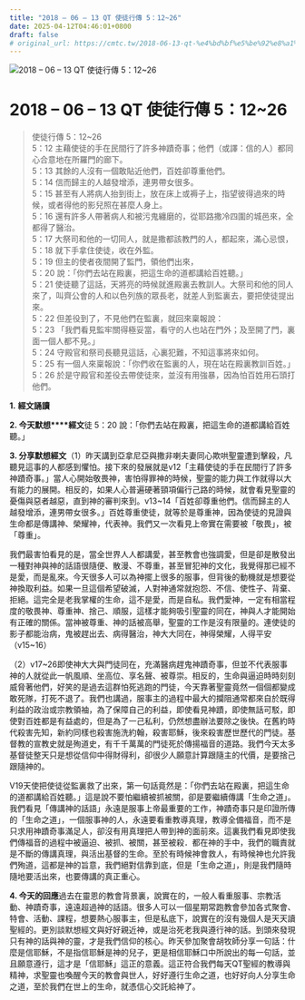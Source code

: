 ```yaml
---
title: "2018 – 06 – 13 QT 使徒行傳 5：12~26"
date: 2025-04-12T04:46:01+0800
draft: false
# original_url: https://cmtc.tw/2018-06-13-qt-%e4%bd%bf%e5%be%92%e8%a1%8c%e5%82%b3-5%ef%bc%9a1226
---
```


![2018 – 06 – 13 QT 使徒行傳 5：12~26](/images/qt.jpg   "2018 – 06 – 13 QT 使徒行傳 5：12~26")

# 2018 – 06 – 13 QT 使徒行傳 5：12~26

> 使徒行傳 5：12~26  
> 5：12 主藉使徒的手在民間行了許多神蹟奇事；他們（或譯：信的人）都同心合意地在所羅門的廊下。  
> 5：13 其餘的人沒有一個敢貼近他們，百姓卻尊重他們。  
> 5：14 信而歸主的人越發增添，連男帶女很多。  
> 5：15 甚至有人將病人抬到街上，放在床上或褥子上，指望彼得過來的時候，或者得他的影兒照在甚麼人身上。  
> 5：16 還有許多人帶著病人和被污鬼纏磨的，從耶路撒冷四圍的城邑來，全都得了醫治。  
> 5：17 大祭司和他的一切同人，就是撒都該教門的人，都起來，滿心忌恨，  
> 5：18 就下手拿住使徒，收在外監。  
> 5：19 但主的使者夜間開了監門，領他們出來，  
> 5：20 說：「你們去站在殿裏，把這生命的道都講給百姓聽。」  
> 5：21 使徒聽了這話，天將亮的時候就進殿裏去教訓人。大祭司和他的同人來了，叫齊公會的人和以色列族的眾長老，就差人到監裏去，要把使徒提出來。  
> 5：22 但差役到了，不見他們在監裏，就回來稟報說：  
> 5：23 「我們看見監牢關得極妥當，看守的人也站在門外；及至開了門，裏面一個人都不見。」  
> 5：24 守殿官和祭司長聽見這話，心裏犯難，不知這事將來如何。  
> 5：25 有一個人來稟報說：「你們收在監裏的人，現在站在殿裏教訓百姓。」  
> 5：26 於是守殿官和差役去帶使徒來，並沒有用強暴，因為怕百姓用石頭打他們。

**1.** **經文誦讀**

**2. 今天默想****經文**徒 5：20 說：「你們去站在殿裏，把這生命的道都講給百姓聽。」

**3. 分享默想經文**（1）昨天講到亞拿尼亞與撒非喇夫妻同心欺哄聖靈遭到擊殺，凡聽見這事的人都感到懼怕。接下來的發展就是v12「主藉使徒的手在民間行了許多神蹟奇事。」當人心開始敬畏神，害怕得罪神的時候，聖靈的能力與工作就得以大有能力的展開。相反的，如果人心普遍硬著頸項偏行己路的時候，就會看見聖靈的憂傷與惡者越惡，直到神的審判來到。v13~14「百姓卻尊重他們。信而歸主的人越發增添，連男帶女很多。」百姓尊重使徒，就等於是尊重神，因為使徒的見證與生命都是傳講神、榮耀神，代表神。我們又一次看見上帝實在需要被「敬畏」，被「尊重」。

我們最害怕看見的是，當全世界人人都講愛，甚至教會也強調愛，但是卻是散發出一種對神與神的話語很隨便、散漫、不尊重，甚至冒犯神的文化，我覺得那已經不是愛，而是亂來。今天很多人可以為神擺上很多的服事，但背後的動機就是想要從神換取利益。如果一旦這個希望破滅，人對神通常就抱怨、不信、使性子、背棄、拒絕。這完全是老我掌權的生命，這不是愛，而是自私。我們愛神，一定有相當程度的敬畏神、尊重神、捨己、順服，這樣才能夠吸引聖靈的同在，神與人才能開始有正確的關係。當神被尊重、神的話被高舉，聖靈的工作是沒有限量的。連使徒的影子都能治病，鬼被趕出去、病得醫治，神大大同在，神得榮耀，人得平安（v15~16）

（2）v17~26即使神大大與門徒同在，充滿醫病趕鬼神蹟奇事，但並不代表服事神的人就從此一帆風順、坐高位、享名聲、被尊崇。相反的，生命與逼迫時時刻刻威脅著他們，好笑的是過去這群怕死逃跑的門徒，今天靠著聖靈竟然一個個都變成敢死隊，打死不退了。我們也講過，服事主的過程中最大的攔阻通常都來自於既得利益的政治或宗教領袖，為了保障自己的利益，即使看見神蹟，即使無話可駁，即使對百姓都是有益處的，但是為了一己私利，仍然想盡辦法要除之後快。在舊約時代殺害先知，新約同樣也殺害施洗約翰，殺害耶穌，後來殺害歷世歷代的門徒。基督教的宣教史就是殉道史，有千千萬萬的門徒死於傳揚福音的道路。我們今天太多基督徒整天只是想從信仰中得財得利，卻很少人願意計算跟隨主的代價，是要捨己跟隨神的。

V19天使把使徒從監裏救了出來，第一句話竟然是：「你們去站在殿裏，把這生命的道都講給百姓聽。」這是說不要怕繼續被抓被關，卻是要繼續傳講「生命之道」。我們看見「傳講神的話語」永遠是服事上帝最重要的工作，神蹟奇事只是印證所傳的「生命之道」，一個服事神的人，永遠要看重教導真理，教導全備福音，而不是只求用神蹟奇事滿足人，卻沒有用真理把人帶到神的面前來。這裏我們看見即使我們傳福音的過程中被逼迫、被抓、被關，甚至被殺．都在神的手中，我們的職責就是不斷的傳講真理，與活出基督的生命。至於有時候神會救人，有時候神也允許我們殉道，這都是神的旨意，我們絕對信靠到底，但是「生命之道」，則是我們隨時隨地要活出來，也要傳講的真正重心。

**4. 今天的回應**過去在靈恩的教會背景裏，說實在的，一般人看重服事、宗教活動、神蹟奇事，遠遠超過神的話語。很多人可以一個星期常跑教會參加各式聚會、特會、活動、課程，想要熱心服事主，但是私底下，說實在的沒有幾個人是天天讀聖經的。更別談默想經文與好好親近神，或是治死老我與遵行神的話。到頭來發現只有神的話與神的靈，才是我們信仰的核心。昨天參加聚會胡牧師分享一句話：什麼是信耶穌，不是指信耶穌是神的兒子，更是相信耶穌口中所說出的每一句話，並且願意遵行，這才是「信耶穌」這正的意義。這正符合我們每天QT聖經的教導與精神，求聖靈也喚醒今天的教會與世人，好好遵行生命之道，也好好向人分享生命之道，至於我們在世上的生命，就憑信心交託給神了。